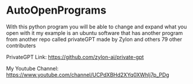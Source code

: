 # AutoOpenPrograms
With this python program you will be able to change and expand what you open with it my example is an ubuntu software that has another program from another repo called privateGPT made by Zylon and others 79 other contributers

PrivateGPT Link: https://github.com/zylon-ai/private-gpt

My Youtube Channel: https://www.youtube.com/channel/UCPdXBHd2XYq0XWhlj7p_PDg
